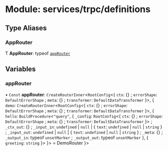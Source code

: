 # Module: services/trpc/definitions

## Type Aliases

### AppRouter

Ƭ **AppRouter**: typeof [`appRouter`](services_trpc_definitions.md#approuter-1)

## Variables

### appRouter

• `Const` **appRouter**: `CreateRouterInner`<`RootConfig`<{ `ctx`: {} ; `errorShape`: `DefaultErrorShape` ; `meta`: {} ; `transformer`: `DefaultDataTransformer`  }\>, { `demo`: `CreateRouterInner`<`RootConfig`<{ `ctx`: {} ; `errorShape`: `DefaultErrorShape` ; `meta`: {} ; `transformer`: `DefaultDataTransformer`  }\>, { `hello`: `BuildProcedure`<``"query"``, { `_config`: `RootConfig`<{ `ctx`: {} ; `errorShape`: `DefaultErrorShape` ; `meta`: {} ; `transformer`: `DefaultDataTransformer`  }\> ; `_ctx_out`: {} ; `_input_in`: `undefined` \| ``null`` \| { `text`: `undefined` \| ``null`` \| `string`  } ; `_input_out`: `undefined` \| ``null`` \| { `text`: `undefined` \| ``null`` \| `string`  } ; `_meta`: {} ; `_output_in`: typeof `unsetMarker` ; `_output_out`: typeof `unsetMarker`  }, { `greeting`: `string`  }\>  }\> = DemoRouter }\>
